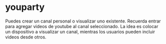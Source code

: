 # youparty
Puedes crear un canal personal o visualizar uno existente. Recuerda entrar para agregar videos de youtube al canal seleccionado. La idea es colocar un dispositivo a visualizar un canal, mientras los usuarios pueden incluir videos desde otros.

